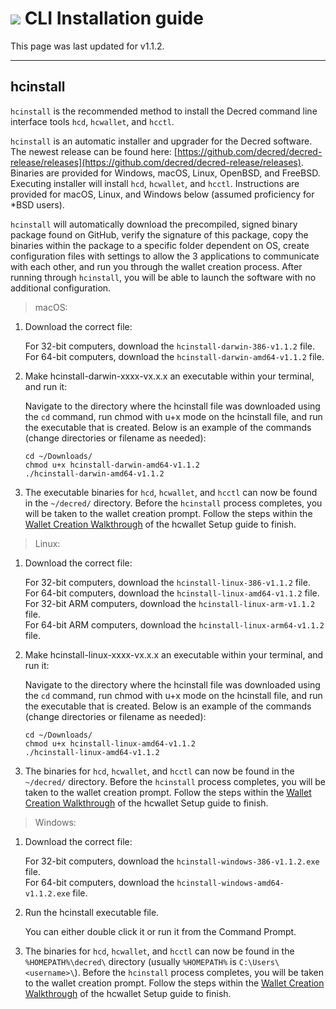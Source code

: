 # <img class="dcr-icon" src="/img/dcr-icons/Dcrtl.svg" /> CLI Installation guide

This page was last updated for v1.1.2.

---

## hcinstall 

`hcinstall` is the recommended method to install the Decred command line interface tools `hcd`, `hcwallet`, and `hcctl`.

`hcinstall` is an automatic installer and upgrader for the Decred software. The newest release can be found here: [https://github.com/decred/decred-release/releases](https://github.com/decred/decred-release/releases). Binaries are provided for Windows, macOS, Linux, OpenBSD, and FreeBSD. Executing installer will install `hcd`, `hcwallet`, and `hcctl`. Instructions are provided for macOS, Linux, and Windows below (assumed proficiency for *BSD users).

`hcinstall` will automatically download the precompiled, signed binary package found on GitHub, verify the signature of this package, copy the binaries within the package to a specific folder dependent on OS, create configuration files with settings to allow the 3 applications to communicate with each other, and run you through the wallet creation process. After running through `hcinstall`, you will be able to launch the software with no additional configuration.

> macOS:

1. Download the correct file:

    For 32-bit computers, download the `hcinstall-darwin-386-v1.1.2` file. <br />
    For 64-bit computers, download the `hcinstall-darwin-amd64-v1.1.2` file.

2. Make hcinstall-darwin-xxxx-vx.x.x an executable within your terminal, and run it:

    Navigate to the directory where the hcinstall file was downloaded using the `cd` command, run chmod with u+x mode on the hcinstall file, and run the executable that is created. Below is an example of the commands (change directories or filename as needed):
    
    `cd ~/Downloads/` <br />
    `chmod u+x hcinstall-darwin-amd64-v1.1.2` <br />
    `./hcinstall-darwin-amd64-v1.1.2`
    
3. The executable binaries for `hcd`, `hcwallet`, and `hcctl` can now be found in the `~/decred/` directory. Before the `hcinstall` process completes, you will be taken to the wallet creation prompt. Follow the steps within the [Wallet Creation Walkthrough](/getting-started/user-guides/hcwallet-setup.md#wallet-creation-walkthrough) of the hcwallet Setup guide to finish.

> Linux:

1. Download the correct file:

    For 32-bit computers, download the `hcinstall-linux-386-v1.1.2` file. <br />
    For 64-bit computers, download the `hcinstall-linux-amd64-v1.1.2` file. <br />
    For 32-bit ARM computers, download the `hcinstall-linux-arm-v1.1.2` file. <br />
    For 64-bit ARM computers, download the `hcinstall-linux-arm64-v1.1.2` file.

2. Make hcinstall-linux-xxxx-vx.x.x an executable within your terminal, and run it:

    Navigate to the directory where the hcinstall file was downloaded using the `cd` command, run chmod with u+x mode on the hcinstall file, and run the executable that is created. Below is an example of the commands (change directories or filename as needed):
    
    `cd ~/Downloads/` <br />
    `chmod u+x hcinstall-linux-amd64-v1.1.2` <br />
    `./hcinstall-linux-amd64-v1.1.2`
    
3. The binaries for `hcd`, `hcwallet`, and `hcctl` can now be found in the `~/decred/` directory. Before the `hcinstall` process completes, you will be taken to the wallet creation prompt. Follow the steps within the [Wallet Creation Walkthrough](/getting-started/user-guides/hcwallet-setup.md#wallet-creation-walkthrough) of the hcwallet Setup guide to finish.

> Windows:

1. Download the correct file:

    For 32-bit computers, download the `hcinstall-windows-386-v1.1.2.exe` file. <br />
    For 64-bit computers, download the `hcinstall-windows-amd64-v1.1.2.exe` file. <br />

2.  Run the hcinstall executable file.

    You can either double click it or run it from the Command Prompt. 
    
3. The binaries for `hcd`, `hcwallet`, and `hcctl` can now be found in the `%HOMEPATH%\decred\` directory (usually `%HOMEPATH%` is `C:\Users\<username>\`). Before the `hcinstall` process completes, you will be taken to the wallet creation prompt. Follow the steps within the [Wallet Creation Walkthrough](/getting-started/user-guides/hcwallet-setup.md#wallet-creation-walkthrough) of the hcwallet Setup guide to finish.
